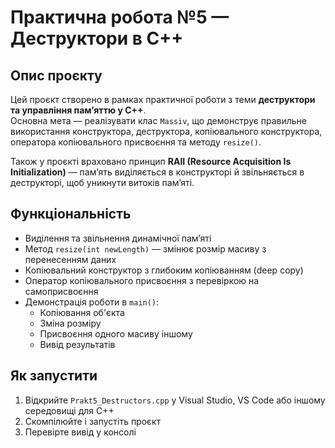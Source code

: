 # Практична робота №5 — Деструктори в C++

## Опис проєкту

Цей проєкт створено в рамках практичної роботи з теми **деструктори та управління пам’яттю у C++**.  
Основна мета — реалізувати клас `Massiv`, що демонструє правильне використання конструктора, деструктора, копіювального конструктора, оператора копіювального присвоєння та методу `resize()`.

Також у проєкті враховано принцип **RAII (Resource Acquisition Is Initialization)** — пам’ять виділяється в конструкторі й звільняється в деструкторі, щоб уникнути витоків пам’яті.

## Функціональність

- Виділення та звільнення динамічної пам’яті
- Метод `resize(int newLength)` — змінює розмір масиву з перенесенням даних
- Копіювальний конструктор з глибоким копіюванням (deep copy)
- Оператор копіювального присвоєння з перевіркою на самоприсвоєння
- Демонстрація роботи в `main()`:
  - Копіювання об'єкта
  - Зміна розміру
  - Присвоєння одного масиву іншому
  - Вивід результатів

## Як запустити

1. Відкрийте `Prakt5_Destructors.cpp` у Visual Studio, VS Code або іншому середовищі для C++
2. Скомпілюйте і запустіть проєкт
3. Перевірте вивід у консолі
